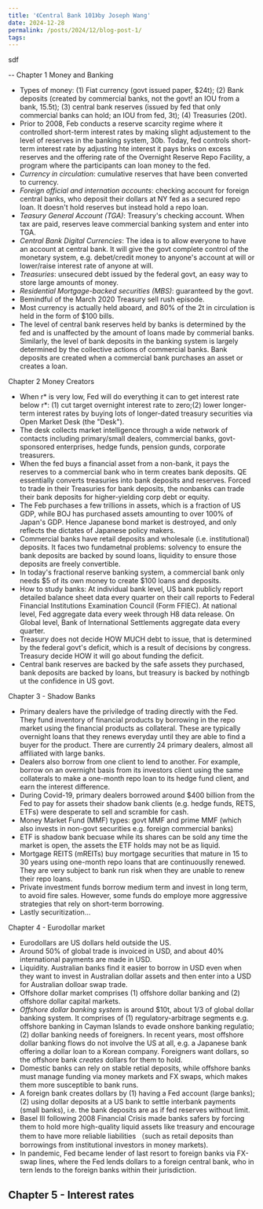 ```yaml
---
title: '《Central Bank 101》by Joseph Wang'
date: 2024-12-28
permalink: /posts/2024/12/blog-post-1/
tags:
---
```


sdf

--
Chapter 1 Money and Banking
- Types of money: (1) Fiat currency (govt issued paper, $24t); (2) Bank deposits (created by commercial banks, not the govt! an IOU from a bank, 15.5t); (3) central bank reserves (issued by fed that only commercial banks can hold; an IOU from fed, 3t); (4) Treasuries (20t).
- Prior to 2008, Feb conducts a reserve scarcity regime where it controlled short-term interest rates by making slight adjustement to the level of reserves in the banking system, 30b. Today, fed controls short-term interest rate by adjusting hte interest it pays bnks on excess reserves and the offering rate of the Overnight Reserve Repo Facility, a program where the participants can loan money to the fed.
- *Currency in circulation*: cumulative reserves that have been converted to currency.
- *Foreign official and internation accounts*: checking account for foreign central banks, who deposit their dollars at NY fed as a secured repo loan. It doesn't hold reserves but instead hold a repo loan. 
- *Teasury General Account (TGA)*: Treasury's checking account. When tax are paid, reserves leave commercial banking system and enter into TGA.
- *Central Bank Digital Currencies*: The idea is to allow everyone to have an account at central bank. It will give the govt complete control of the monetary system, e.g. debet/credit money to anyone's account at will or lower/raise interest rate of anyone at will.
- *Treasuries*: unsecured debt issued by the federal govt, an easy way to store large amounts of money.
- *Residential Mortgage-backed securities (MBS)*: guaranteed by the govt.
- Bemindful of the March 2020 Treasury sell rush episode.
- Most currency is actually held aboard, and 80% of the 2t in circulation is held in the form of $100 bills.
- The level of central bank reserves held by banks is determined by the fed and is unaffected by the amount of loans made by commerial banks. Similarly, the level of bank deposits in the banking system is largely determined by the collective actions of commercial banks. Bank deposits are created when a commercial bank purchases an asset or creates a loan.

Chapter 2 Money Creators
- When r* is very low, Fed will do everything it can to get interest rate below r*: (1) cut target overnight interest rate to zero;(2) lower longer-term interest rates by buying lots of longer-dated treasury securities via Open Market Desk (the "Desk").
- The desk collects market intelligence through a wide network of contacts including primary/small dealers, commercial banks, govt-sponsored enterprises, hedge funds, pension gunds, corporate treasurers.
- When the fed buys a financial asset from a non-bank, it pays the reserves to a commercial bank who in term creates bank deposits. QE essentially converts treasuries into bank deposits and reserves. Forced to trade in their Treasuries for bank deposits, the nonbanks can trade their bank deposits for higher-yielding corp debt or equity.
- The Feb purchases a few trillions in assets, which is a fraction of US GDP, while BOJ has purchased assets amounting to over 100% of Japan's GDP. Hence Japanese bond market is destroyed, and only reflects the dictates of Japanese policy makers.
- Commercial banks have retail deposits and wholesale (i.e. institutional) deposits. It faces two fundametnal problems: solvency to ensure the bank deposits are backed by sound loans, liquidity to ensure those deposits are freely convertible.
- In today's fractional reserve banking system, a commercial bank only needs $5 of its own money to create $100 loans and deposits.
- How to study banks: At individual bank level, US bank publicly report detailed balance sheet data every quarter on their call reports to Federal Financial Institutions Examination Council (Form FFIEC). At national level, Fed aggregate data every week through H8 data release. On Global level, Bank of International Settlements aggregate data every quarter.
- Treasury does not decide HOW MUCH debt to issue, that is determined by the federal govt's deficit, which is a result of decisions by congress. Treasury decide HOW it will go about funding the deficit.
- Central bank reserves are backed by the safe assets they purchased, bank deposits are backed by loans, but treasury is backed by nothingb ut the confidence in US govt.

Chapter 3 - Shadow Banks
- Primary dealers have the priviledge of trading directly with the Fed. They fund inventory of financial products by borrowing in the repo market using the financial products as collateral. These are typically overnight loans that they renews everyday until they are able to find a buyer for the product. There are currently 24 primary dealers, almost all affiliated with large banks.
- Dealers also borrow from one client to lend to another. For example, borrow on an overnight basis from its investors client using the same collaterals to make a one-month repo loan to its hedge fund client, and earn the interest difference.
- During Covid-19, primary dealers borrowed around $400 billion from the Fed to pay for assets their shadow bank clients (e.g. hedge funds, RETS, ETFs) were desperate to sell and scramble for cash.
- Money Market Fund (MMF) types: govt MMF and prime MMF (which also invests in non-govt securities e.g. foreign commercial banks)
- ETF is shadow bank becuase while its shares can be sold any time the market is open, the assets the ETF holds may not be as liquid.
- Mortgage REITS (mREITs) buy mortgage securities that mature in 15 to 30 years using one-month repo loans that are continuouslly renewed. They are very subject to bank run risk when they are unable to renew their repo loans.
- Private investment funds borrow medium term and invest in long term, to avoid fire sales. However, some funds do employe more aggressive strategies that rely on short-term borrowing.
- Lastly securitization...

Chapter 4 - Eurodollar market
- Eurodollars are US dollars held outside the US.
- Around 50% of global trade is invoiced in USD, and about 40% international payments are made in USD.
- Liquidity. Australian banks find it easier to borrow in USD even when they want to invest in Australian dollar assets and then enter into a USD for Australian dolloar swap trade.
- Offshore dollar market comprises (1) offshore dollar banking and (2) offshore dollar capital markets.
- *Offshore dollar banking system* is around $10t, about 1/3 of global dollar banking system. It comprises of (1) regulatory-arbitrage segments e.g. offshore banking in Cayman Islands to evade onshore banking regulatio; (2) dollar banking needs of foreigners. In recent years, most offshore dollar banking flows do not involve the US at all, e.g. a Japanese bank offering a dollar loan to a Korean company. Foreigners want dollars, so the offshore bank *creates* dollars for them to hold.
- Domestic banks can rely on stable retial deposits, while offshore banks must manage funding via money markets and FX swaps, which makes them more susceptible to bank runs.
- A foreign bank creates dollars by (1) having a Fed account (large banks); (2) using dollar deposits at a US bank to settle interbank payments (small banks), i.e. the bank deposits are as if fed reserves without limit.
- Basel III following 2008 Financial Crisis made banks safers by forcing them to hold more high-quality liquid assets like treasury and encourage them to have more reliable liabilities （such as retail deposits than borrowings from institutional investors in money markets).
- In pandemic, Fed became lender of last resort to foreign banks via FX-swap lines, where the Fed lends dollars to a foreign central bank, who in tern lends to the foreign banks within their jurisdiction.

Chapter 5 - Interest rates
- 

















